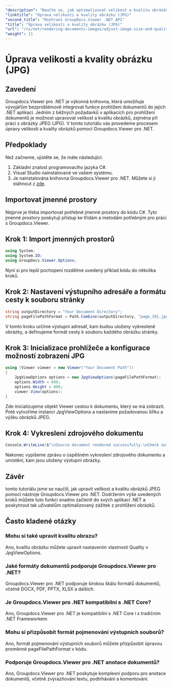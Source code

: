 ```yaml
---
"description": "Naučte se, jak optimalizovat velikost a kvalitu obrázků ve formátu JPEG pomocí nástroje Groupdocs.Viewer pro .NET. Vylepšete si zážitek ze prohlížení dokumentů."
"linktitle": "Úprava velikosti a kvality obrázku (JPG)"
"second_title": "Rozhraní GroupDocs.Viewer .NET API"
"title": "Úprava velikosti a kvality obrázku (JPG)"
"url": "/cs/net/rendering-documents-images/adjust-image-size-and-quality-jpg/"
"weight": 11
---
```


# Úprava velikosti a kvality obrázku (JPG)

## Zavedení
Groupdocs.Viewer pro .NET je výkonná knihovna, která umožňuje vývojářům bezproblémově integrovat funkce prohlížení dokumentů do jejich .NET aplikací. Jedním z běžných požadavků v aplikacích pro prohlížení dokumentů je možnost upravovat velikost a kvalitu obrázků, zejména při práci s obrázky JPEG (JPG). V tomto tutoriálu vás provedeme procesem úpravy velikosti a kvality obrázků pomocí Groupdocs.Viewer pro .NET.
## Předpoklady
Než začneme, ujistěte se, že máte následující:
1. Základní znalost programovacího jazyka C#.
2. Visual Studio nainstalované ve vašem systému.
3. Je nainstalována knihovna Groupdocs.Viewer pro .NET. Můžete si ji stáhnout z [zde](https://releases.groupdocs.com/viewer/net/).

## Importovat jmenné prostory
Nejprve je třeba importovat potřebné jmenné prostory do kódu C#. Tyto jmenné prostory poskytují přístup ke třídám a metodám potřebným pro práci s Groupdocs.Viewer.
## Krok 1: Import jmenných prostorů
```csharp
using System;
using System.IO;
using GroupDocs.Viewer.Options;
```

Nyní si pro lepší pochopení rozdělme uvedený příklad kódu do několika kroků.
## Krok 2: Nastavení výstupního adresáře a formátu cesty k souboru stránky
```csharp
string outputDirectory = "Your Document Directory";
string pageFilePathFormat = Path.Combine(outputDirectory, "page_{0}.jpg");
```
V tomto kroku určíme výstupní adresář, kam budou uloženy vykreslené obrázky, a definujeme formát cesty k souboru každého obrázku stránky.
## Krok 3: Inicializace prohlížeče a konfigurace možností zobrazení JPG
```csharp
using (Viewer viewer = new Viewer("Your Document Path"))
{
    JpgViewOptions options = new JpgViewOptions(pageFilePathFormat);
    options.Width = 600;
    options.Height = 800;
    viewer.View(options);
}
```
Zde inicializujeme objekt Viewer cestou k dokumentu, který se má zobrazit. Poté vytvoříme instanci JpgViewOptions a nastavíme požadovanou šířku a výšku obrázků JPEG.
## Krok 4: Vykreslení zdrojového dokumentu
```csharp
Console.WriteLine($"\nSource document rendered successfully.\nCheck output in {outputDirectory}.");
```
Nakonec vypíšeme zprávu o úspěšném vykreslení zdrojového dokumentu a umístění, kam jsou uloženy výstupní obrázky.

## Závěr
tomto tutoriálu jsme se naučili, jak upravit velikost a kvalitu obrázků JPEG pomocí nástroje Groupdocs.Viewer pro .NET. Dodržením výše uvedených kroků můžete tuto funkci snadno začlenit do svých aplikací .NET a poskytnout tak uživatelům optimalizovaný zážitek z prohlížení obrázků.
## Často kladené otázky
### Mohu si také upravit kvalitu obrazu?
Ano, kvalitu obrázku můžete upravit nastavením vlastnosti Quality v JpgViewOptions.
### Jaké formáty dokumentů podporuje Groupdocs.Viewer pro .NET?
Groupdocs.Viewer pro .NET podporuje širokou škálu formátů dokumentů, včetně DOCX, PDF, PPTX, XLSX a dalších.
### Je Groupdocs.Viewer pro .NET kompatibilní s .NET Core?
Ano, Groupdocs.Viewer pro .NET je kompatibilní s .NET Core i s tradičním .NET Frameworkem.
### Mohu si přizpůsobit formát pojmenování výstupních souborů?
Ano, formát pojmenování výstupních souborů můžete přizpůsobit úpravou proměnné pageFilePathFormat v kódu.
### Podporuje Groupdocs.Viewer pro .NET anotace dokumentů?
Ano, Groupdocs.Viewer pro .NET poskytuje komplexní podporu pro anotace dokumentů, včetně zvýrazňování textu, podtrhávání a komentování.